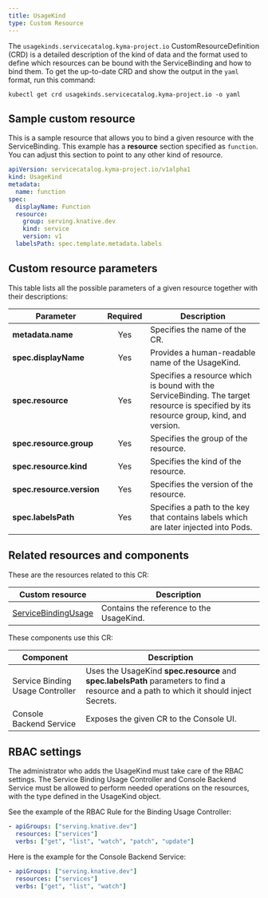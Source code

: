```yaml
---
title: UsageKind
type: Custom Resource
---
```


The `usagekinds.servicecatalog.kyma-project.io` CustomResourceDefinition (CRD) is a detailed description of the kind of data and the format used to define which resources can be bound with the ServiceBinding and how to bind them. To get the up-to-date CRD and show the output in the `yaml` format, run this command:

```
kubectl get crd usagekinds.servicecatalog.kyma-project.io -o yaml
```

## Sample custom resource

This is a sample resource that allows you to bind a given resource with the ServiceBinding. This example has a **resource** section specified as `function`. You can adjust this section to point to any other kind of resource.

```yaml
apiVersion: servicecatalog.kyma-project.io/v1alpha1
kind: UsageKind
metadata:
  name: function
spec:
  displayName: Function
  resource:
    group: serving.knative.dev
    kind: service
    version: v1
  labelsPath: spec.template.metadata.labels
```

## Custom resource parameters

This table lists all the possible parameters of a given resource together with their descriptions:

| Parameter   |      Required      |  Description |
|----------|:-------------:|------|
| **metadata.name** |    Yes   | Specifies the name of the CR. |
| **spec.displayName** |    Yes   | Provides a human-readable name of the UsageKind. |
| **spec.resource** |    Yes   | Specifies a resource which is bound with the ServiceBinding. The target resource is specified by its resource group, kind, and version. |
| **spec.resource.group** |    Yes   | Specifies the group of the resource. |
| **spec.resource.kind** |    Yes   | Specifies the kind of the resource. |
| **spec.resource.version** |    Yes   | Specifies the version of the resource. |
| **spec.labelsPath** |    Yes   | Specifies a path to the key that contains labels which are later injected into Pods. |

## Related resources and components

These are the resources related to this CR:

| Custom resource   |   Description |
|----------|------|
| [ServiceBindingUsage](#custom-resource-servicebindingusage) |  Contains the reference to the UsageKind. |

These components use this CR:

| Component   |   Description |
|----------|------|
| Service Binding Usage Controller |  Uses the UsageKind **spec.resource** and **spec.labelsPath** parameters to find a resource and a path to which it should inject Secrets. |
| Console Backend Service |  Exposes the given CR to the Console UI. |

## RBAC settings

The administrator who adds the UsageKind must take care of the RBAC settings. The Service Binding Usage Controller and Console Backend Service must be allowed to perform needed operations on the resources, with the type defined in the UsageKind object.

See the example of the RBAC Rule for the Binding Usage Controller:

```yaml
- apiGroups: ["serving.knative.dev"]
  resources: ["services"]
  verbs: ["get", "list", "watch", "patch", "update"]
```

Here is the example for the Console Backend Service:

```yaml
- apiGroups: ["serving.knative.dev"]
  resources: ["services"]
  verbs: ["get", "list", "watch"]
```
